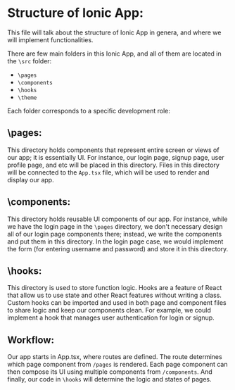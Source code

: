# Structure of Ionic App:

This file will talk about the structure of Ionic App in genera, and where we will implement functionalities.

There are few main folders in this Ionic App, and all of them are located in the `\src` folder:

- `\pages`
- `\components`
- `\hooks`
- `\theme`

Each folder corresponds to a specific development role:

## \pages:

This directory holds components that represent entire screen or views of our app; it is essentially UI. For instance, our login page, signup page, user profile page, and etc will be placed in this directory. Files in this directory will be connected to the `App.tsx` file, which will be used to render and display our app.

## \components:

This directory holds reusable UI components of our app. For instance, while we have the login page in the `\pages` directory, we don't necessary design all of our login page components there; instead, we write the components and put them in this directory. In the login page case, we would implement the form (for entering username and password) and store it in this directory.

## \hooks:

This directory is used to store function logic. Hooks are a feature of React that allow us to use state and other React features without writing a class. Custom hooks can be imported and used in both page and component files to share logic and keep our components clean. For example, we could implement a hook that manages user authentication for login or signup.

## Workflow:

Our app starts in App.tsx, where routes are defined. The route determines which page component from `/pages` is rendered. Each page component can then compose its UI using multiple components from `/components`. And finally, our code in `\hooks` will determine the logic and states of pages.

